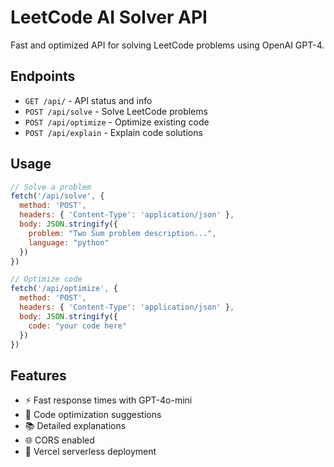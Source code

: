 # LeetCode AI Solver API

Fast and optimized API for solving LeetCode problems using OpenAI GPT-4.

## Endpoints

- `GET /api/` - API status and info
- `POST /api/solve` - Solve LeetCode problems
- `POST /api/optimize` - Optimize existing code
- `POST /api/explain` - Explain code solutions

## Usage

```javascript
// Solve a problem
fetch('/api/solve', {
  method: 'POST',
  headers: { 'Content-Type': 'application/json' },
  body: JSON.stringify({
    problem: "Two Sum problem description...",
    language: "python"
  })
})

// Optimize code
fetch('/api/optimize', {
  method: 'POST',
  headers: { 'Content-Type': 'application/json' },
  body: JSON.stringify({
    code: "your code here"
  })
})
```

## Features

- ⚡ Fast response times with GPT-4o-mini
- 🔧 Code optimization suggestions
- 📚 Detailed explanations
- 🌐 CORS enabled
- 🚀 Vercel serverless deployment